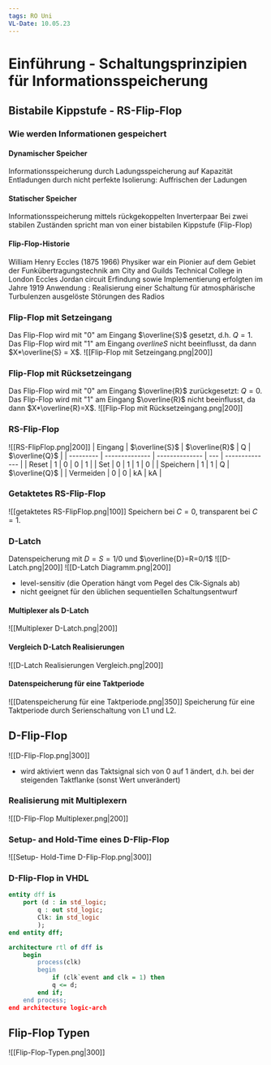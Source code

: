 ```yaml
---
tags: RO Uni
VL-Date: 10.05.23
---
```

# Einführung - Schaltungsprinzipien für Informationsspeicherung
## Bistabile Kippstufe - RS-Flip-Flop
### Wie werden Informationen gespeichert
#### Dynamischer Speicher
Informationsspeicherung durch Ladungsspeicherung auf Kapazität
Entladungen durch nicht perfekte Isolierung: Auffrischen der Ladungen
#### Statischer Speicher
Informationsspeicherung mittels rückgekoppelten Inverterpaar
Bei zwei stabilen Zuständen spricht man von einer bistabilen Kippstufe (Flip-Flop)

#### Flip-Flop-Historie
William Henry Eccles (1875 1966) Physiker war ein Pionier auf dem Gebiet
der Funkübertragungstechnik am City and Guilds Technical College in London
Eccles Jordan circuit Erfindung sowie Implementierung erfolgten im Jahre 1919 Anwendung : Realisierung einer Schaltung für atmosphärische Turbulenzen ausgelöste Störungen des Radios

### Flip-Flop mit Setzeingang
Das Flip-Flop wird mit "0" am Eingang $\overline{S}$ gesetzt, d.h. $Q=1$.
Das Flip-Flop wird mit "1" am Eingang $overline{S}$ nicht beeinflusst, da dann $X*\overline{S} = X$.
![[Flip-Flop mit Setzeingang.png|200]]
### Flip-Flop mit Rücksetzeingang
Das Flip-Flop wird mit "0" am Eingang $\overline{R}$ zurückgesetzt: $Q=0$.
Das Flip-Flop wird mit "1" am Eingang $\overline{R}$ nicht beeinflusst, da dann $X*\overline{R}=X$.
![[Flip-Flop mit Rücksetzeingang.png|200]]
### RS-Flip-Flop
![[RS-FlipFlop.png|200]]
| Eingang   | $\overline{S}$ | $\overline{R}$ | Q   | $\overline{Q}$ |
| --------- | -------------- | -------------- | --- | -------------- |
| Reset     | 1              | 0              | 0   | 1              |
| Set       | 0              | 1              | 1   | 0              |
| Speichern | 1              | 1              | Q   | $\overline{Q}$ |
| Vermeiden | 0              | 0              | kA  | kA               |

### Getaktetes RS-Flip-Flop
![[getaktetes RS-FlipFlop.png|100]]
Speichern bei $C=0$, transparent bei $C=1$.

### D-Latch
Datenspeicherung mit $D=S=1/0$ und $\overline{D}=R=0/1$
![[D-Latch.png|200]]
![[D-Latch Diagramm.png|200]]
- level-sensitiv (die Operation hängt vom Pegel des Clk-Signals ab)
- nicht geeignet für den üblichen sequentiellen Schaltungsentwurf

#### Multiplexer als D-Latch
![[Multiplexer D-Latch.png|200]]
#### Vergleich D-Latch Realisierungen
![[D-Latch Realisierungen Vergleich.png|200]]

#### Datenspeicherung für eine Taktperiode
![[Datenspeicherung für eine Taktperiode.png|350]]
Speicherung für eine Taktperiode durch Serienschaltung von L1 und L2.

## D-Flip-Flop
![[D-Flip-Flop.png|300]]
- wird aktiviert wenn das Taktsignal sich von 0 auf 1 ändert, d.h. bei der steigenden Taktflanke (sonst Wert unverändert)
### Realisierung mit Multiplexern
![[D-Flip-Flop Multiplexer.png|200]]
### Setup- and Hold-Time eines D-Flip-Flop
![[Setup- Hold-Time D-Flip-Flop.png|300]]
### D-Flip-Flop in VHDL
```VHDL
entity dff is
	port (d : in std_logic;
		q : out std_logic;
		Clk: in std_logic
		);
end entity dff;

architecture rtl of dff is 
	begin
		process(clk)
		begin
			if (clk`event and clk = 1) then
			q <= d;
		end if;
	end process;
end architecture logic-arch
```

## Flip-Flop Typen
![[Flip-Flop-Typen.png|300]]
